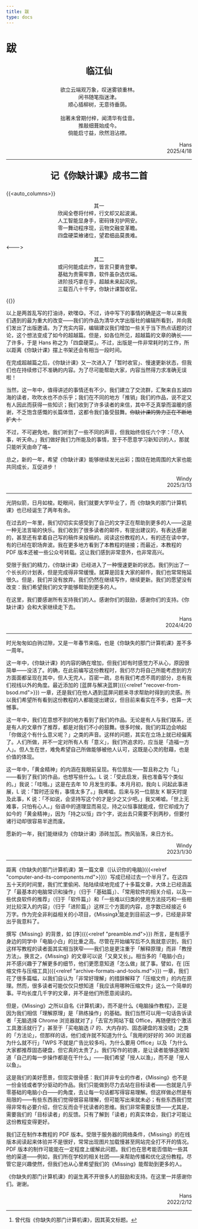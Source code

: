 ```yaml
---
title: 跋
type: docs
---
```


# 跋

<p align="center" style="font-size: 24px; font-weight: bold;">临江仙</p>
<p align="center">
欲立云端观万象，叹迷雾锁重林。<br>
闲书随笔指迷津。<br>
顺心插柳树，无意待垂荫。<br>
<br>
拙著未曾期付梓，闻清华有佳音。<br>
推敲细葺始成今。<br>
倘能启寸益，欣然泪沾襟。<br>
</p>


<p style="text-align: end">Hans<br>2025/4/18

---

<p align="center" style="font-size: 24px; font-weight: bold;">记《你缺计课》成书二首</p>

{{<auto_columns>}}
<p align="center">
  其一<br>
  欣闻全卷将付梓，行文却又起波澜。<br>
  人工智能显身手，密码锋刃护网安。<br>
  零一舞动程序现，云物交融变革瞻。<br>
  四盘硬菜飨诸位，望君细品莫畏难。
</p>
<--->
<p align="center">
  其二<br>
  或问何能成此作，皆言只要肯登攀。<br>
  基础为贵需牢靠，软件虽杂选优端。<br>
  进阶技巧拿在手，超越未来起风帆。<br>
  三载百八十千字，你缺计课暂收官。
</p>
{{</auto_columns>}}

以上是两首乱写的打油诗，欸嘿😋。不过，诗中写下的事情的确是这一年以来我们遇到的最为重大的改变——我们的作品为清华大学出版社的编辑所看到，并向我们发出了出版邀请。为了充实内容，编辑建议我们增加一些关于当下热点话题的讨论，这个想法变成了如今的超越篇。但是，如各位所见，超越篇的文章的确长——了许多，于是 Hans 称之为「四盘硬菜」。不过，出版是一件非常耗时的工作，所以距离《你缺计课》摆上书架还会有相当一段时间。

在完成超越篇之后，《你缺计课》又一次进入了「暂时收官」、慢速更新状态，但我们也在持续修订不准确的内容。为了尽可能帮助大家，内容当然得力求准确无误啦！

当然，这一年中，值得讲述的事情还有不少。我们建立了交流群，汇聚来自五湖四海的读者，吹吹水也不亦乐乎；我们在不同的地方「推销」我们的作品，说不定又有人因此而获得一些知识；我们收到了许多读者的来信，其中不乏真挚而温暖的感谢，不乏饱含感慨的长篇体悟，这都令我们备受鼓舞。~~你缺计课的势力正在不断地扩大！~~

不过，不可避免地，我们听到了一些不同的声音，但我始终信任六个字：「尽人事，听天命。」我们做好我们力所能及的事情，至于不愿意学习新知识的人，那就只能听天由命了咯~

总之，新的一年，希望《你缺计课》能够继续发光出彩；围绕在她周围的大家也能共同成长，互促进步！

<p style="text-align: end">Windy<br>2025/3/13

---

光阴似箭，日月如梭。眨眼间，我们就要大学毕业了，而《你缺失的那门计算机课》也已经诞生了两年有余。

在过去的一年里，我们切切实实感受到了自己的文字正在帮助到更多的人——这是一种无法言喻的快乐。我们收到了很多读者的邮件，有提出建议的，有表达感谢的，甚至还有拿着自己写的稿件来投稿的。阅读这份教程的人，有的还在读中学，有的已经在职场奔波。我在更多地方看到了本教程的链接；而最近，本教程的 PDF 版本还被一些公众号转载。这让我们感到非常意外，也非常高兴。

受限于我们的精力，《你缺计课》已经进入了一种慢速更新的状态。我们列出了一个长长的计划表，但是完成得非常缓慢。就算是回复大家的邮件，我们也常常拖延很久。但是，我们并没有放弃。我们仍然在继续写作，继续更新。我们的愿望没有改变：我们希望我们的文字能够帮助到更多的人。

在这里，我们要感谢所有支持我们的人。感谢你们的鼓励，感谢你们的支持。《你缺计课》会和大家继续走下去。

<p style="text-align: end">Hans<br>2024/4/20

---

时光匆匆如白驹过隙，又是一年春节来临，也是《你缺失的那门计算机课》差不多一周年。

这一年中，《你缺计课》的内容的确在增加，但我们却有时感觉力不从心，原因很简单——没活了。的确，在此前编写这份教程时，我们尽力将自己所能考虑到的方方面面都呈现在其中，但人无完人，百密一疏，总有我们考虑不周的部分，总有我们视线以外的角度。最近添加的 [蓝屏与解决蓝屏]({{<relref "recover-from-bsod.md">}}) 一章，还是我们在他人遇到蓝屏问题来寻求帮助时得到的灵感。所以我们希望所有看到这份教程的人都能提出建议，但目前来看实在不多，也算一大憾事。

这一年中，我们在意想不到的地方看到了我们的作品。无论是有人与我们联系，还是有人的文章作了推荐，都是对我们不小的鼓舞。很多时候，我们的耳边会响起「你做这个有什么意义呢？」之类的声音。这样的问题，其实在立场上就已经偏离了。人们所做，并不一定对所有人有「意义」，我们所追求的，应当是「造福一方人」。但人生在世，难免希望自己所做能够被他人认可，这既是心灵的慰藉，也是价值的体现。

这一年中，「黄金精神」的内涵在我眼前呈现。有位朋友——暂且称之为「L」——看到了我们的作品，也想写些什么。L 说：「受此启发，我也准备写个类似的。」我说：「哇哦。」这是在去年 10 月发生的事。本月月初，我向 L 问起此事进展，L 说：「暂时还没有，事情太多了。」我唏嘘。后来与另一位朋友 K 聊天时提及此事，K 说：「不如说，会坚持写这个的才是少之又少吧。」我又唏嘘。「世上无难事，只怕有心人。」俗语中的道理显而易见，持之以恒事就能成，但它却成为了如今的「黄金精神」，因为「持之以恒」四个字，说出去只需要不到两秒，但要付诸行动却很容易半途而废。

愿新的一年，我们能继续为《你缺计课》添砖加瓦。煦风骀荡，来日方长。

<p style="text-align: end">Windy<br>2023/1/30

---

距离《你缺失的那门计算机课》第一篇文章（[认识你的电脑]({{<relref "computer-and-its-components.md">}})）写成已经过去一个半月了。在这四五十天的时间里，我们忙里偷闲、陆陆续续地完成了十多篇文章，大体上已经涵盖了「最基本的电脑常识和操作」（归于「基础篇」）、「常用软件的相关介绍，以及一些优良软件的推荐」（归于「软件篇」）和「一些难以归类的使用方法技巧和一些相对比较深入的内容」（归于「进阶篇」）这样三个方面的内容，总字数已经接近 6 万字。作为完全非利益相关的小项目，《Missing》[^MissingName]能走到目前这一步，已经是非常出乎我意料了。

[^MissingName]: 曾代指《你缺失的那门计算机课》，因其英文标题。

撰写《Missing》的背景，如 [序]({{<relref "preamble.md">}}) 所言，是有感于身边的同学中「电脑小白」的比重之高。尽管在开始编写后不久我就意识到，我们这样写教程的读者面其实相当狭窄——我们总是更注重于「解释原理」而非「教授方法」。换言之，《Missing》的文章可以说「又臭又长」。相当多的「电脑小白」并不感兴趣于了解更多的细节，他们更愿意知道「怎么做」就了事。譬如，在 [压缩文件与压缩工具]({{<relref "archive-formats-and-tools.md">}}) 一章，我们花了很多篇幅，以我们自认为「非常好理解」的措辞解释了「压缩文件」的内在原理。然而，很多读者可能仅仅只想知道「我应该用哪种压缩文件」这么一个简单的事。平均长度几千字的文章，并不是他们所愿意阅读的。

但是，《Missing》之所以自名《计算机课》，而不是什么《电脑操作教程》，正是因为我们相信「理解原理」是「熟练操作」的基础。我们当然可以用一句话告诉读者「无脑选择 Chrome 浏览器就对了」「去官方网站下载 Office，再随便找个激活工具激活就行了」甚至于「买电脑选 i7 的、大内存的、固态硬盘的准没错」之类的「方法论」，但那样的话，他们或许就不知道为什么「我用的好好的 360 浏览器为什么就不行」「WPS 不就是广告比较多吗，为什么要用 Office」以及「为什么大家都推荐固态硬盘，但它真的太贵了」。我们写作的初衷，是让读者能够逐渐知道「自己的每一步操作都是在干什么」——我们希望「授人以渔」，而不是「授人以鱼」。

这是我们的美好愿景，但现实很骨感：我们并非专业的作者，《Missing》也不是一份金钱或者学分驱动的作品。我们只能做到尽力去站在目标读者——也就是几乎零基础的电脑小白——的角度，去让每一句话都写得容易理解。但这样做必然是有局限的——有些东西我们觉得很容易理解，但可能写出来就未必；有些东西我们觉得非常有必要介绍，但它反而会干扰读者的思维。我们非常需要反馈——尤其是，需要我们的「目标读者」的反馈。只有了解到「读者」的真实体会，我们才可能让这份教程变得更好。

我们正在制作本教程的 PDF 版本。受限于服务器的网络条件，《Missing》的在线版本阅读起来体验并不是很好，常常出现图片加载慢甚至网站完全打不开的情况。PDF 版本的制作可能能在一定程度上缓解此问题。我们也在思考能否借助一些其他的渠道——例如，我们所在学校的相关社团——来帮助传播和优化这份教程。尽管它是兴趣使然，但我们也从心里希望我们的《Missing》能帮助到更多的人。

《你缺失的那门计算机课》的诞生离不开很多人的鼓励和支持。在这里一并感谢你们。谢谢。

<p style="text-align: end">Hans<br>2022/2/12